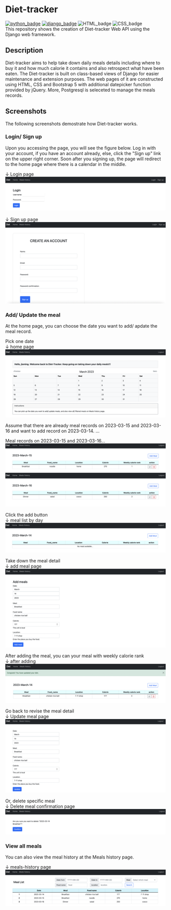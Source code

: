 # Diet-tracker
[![python_badge](https://img.shields.io/badge/Python-3776AB?style=for-the-badge&logo=python&logoColor=white&link=https://www.python.org/)](https://www.python.org/) [![django_badge](https://img.shields.io/badge/Django-092E20?style=for-the-badge&logo=django&logoColor=white&link=https://www.djangoproject.com)](https://www.djangoproject.com) ![HTML_badge](https://img.shields.io/badge/HTML5-E34F26?style=for-the-badge&logo=html5&logoColor=white) ![CSS_badge](https://img.shields.io/badge/CSS-239120?&style=for-the-badge&logo=css3&logoColor=white)<br>
This repository shows the creation of Diet-tracker Web API using the Django web framework.
## Description
Diet-tracker aims to help take down daily meals details including where to buy it and how much calorie it contains and also retrospect what have been eaten.
The Diet-tracker is built on class-based views of Django for easier maintenance and extension purposes. The web pages of it are constructed using HTML, CSS and Bootstrap 5 with additional datepicker function provided by jQuery. More, Postgresql is seleceted to manage the meals records.

## Screenshots
The following screenshots demostrate how Diet-tracker works.

### Login/ Sign up
Upon you accessing the page, you will see the figure below.
Log in with your account, if you have an account already, else, click the "Sign up" link on the upper right corner. Soon after you signing up, the page will redirect to the home page where there is a calendar in the middle.

&#8595; Login page<br>
![login](./mysite/.github/Login.png)<br><br>
&#8595; Sign up page<br>
![Signup](./mysite/.github/Sign_up.png)

### Add/ Update the meal
At the home page, you can choose the date you want to add/ apdate the meal record.

Pick one date<br>
&#8595; home page<br>
![Home](./mysite/.github/Home.png)<br>

Assume that there are already meal records on 2023-03-15 and 2023-03-16 and want to add record on 2023-03-14. ...

Meal records on 2023-03-15 and 2023-03-16...<br>
![meal_list_by_day_20230315](./mysite/.github/Meal_list_by_day_20230315.png)
![meal_list_by_day_20230316](./mysite/.github/Meal_list_by_day_20230316.png)

Click the add button<br>
&#8595; meal list by day<br>
![meal_list_by_day](./mysite/.github/meal_list_by_day.png)

Take down the meal detail<br>
&#8595; add meal page<br>
![add_meal](./mysite/.github/Add_meal.png)<br>

After adding the meal, you can your meal with weekly calorie rank<br>
&#8595; after adding<br>
![add_successfully](./mysite/.github/add_meal_successful.png)<br>

Go back to revise the meal detail<br>
&#8595; Update meal page<br>
![Update](./mysite/.github/Update.png)<br>

Or, delete specific meal<br>
&#8595; Delete meal confirmation page<br>
![Delete](./mysite/.github/Delete_confirm.png)<br>

### View all meals
You can also view the meal history at the Meals history page.<br>

&#8595; meals-history page<br>
![meal_list](./mysite/.github/meal_list.png)
